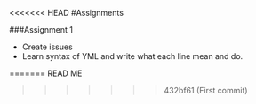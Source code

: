 <<<<<<< HEAD
#Assignments

###Assignment 1
- Create issues
- Learn syntax of YML and write what each line mean and do.


=======
READ ME
>>>>>>> 432bf61 (First commit)
